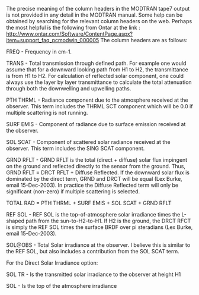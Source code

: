 The precise meaning of the column headers in the MODTRAN tape7 output is not provided in any detail in the MODTRAN manual. Some help can be obtained by searching for the relevant column headers on the web. Perhaps the most helpful is the following from Ontar at the link :
http://www.ontar.com/Software/ContentPage.aspx?item=support_faq_pcmodwin_000005
The column headers are as follows:

FREQ - Frequency in cm-1.

TRANS - Total transmission through defined path. For example one would assume that for a downward looking path from H1 to H2, the transmittance is from H1 to H2. For calculation of reflected solar component, one could always use the layer by layer transmittance to calculate the total attenuation through both the downwelling and upwelling paths.

PTH THRML - Radiance component due to the atmosphere received at the observer. This term includes the THRML SCT component which will be 0.0 if multiple scattering is not running.

SURF EMIS - Component of radiance due to surface emission received at the observer.

SOL SCAT - Component of scattered solar radiance received at the observer. This term includes the SING SCAT component.

GRND RFLT - GRND RFLT is the total (direct + diffuse) solar flux impingent on the ground and reflected directly to the sensor from the ground. Thus, GRND RFLT = DRCT RFLT + Diffuse Reflected. If the downward solar flux is dominated by the direct term, GRND and DRCT will be equal (Lex Burke, email 15-Dec-2003). In practice the Diffuse Reflected term will only be significant (non-zero) if multiple scattering is selected.

TOTAL RAD = PTH THRML + SURF EMIS + SOL SCAT + GRND RFLT

REF SOL - REF SOL is the top-of-atmosphere solar irradiance times the L-shaped path from the sun-to-H2-to-H1. If H2 is the ground, the DRCT RFCT is simply the REF SOL times the surface BRDF over pi steradians (Lex Burke, email 15-Dec-2003).

SOL@OBS - Total Solar irradiance at the observer. I believe this is similar to the REF SOL, but also includes a contribution from the SOL SCAT term.

For the Direct Solar Irradiance option:

SOL TR - Is the transmitted solar irradiance to the observer at height H1

SOL - Is the top of the atmosphere irradiance
